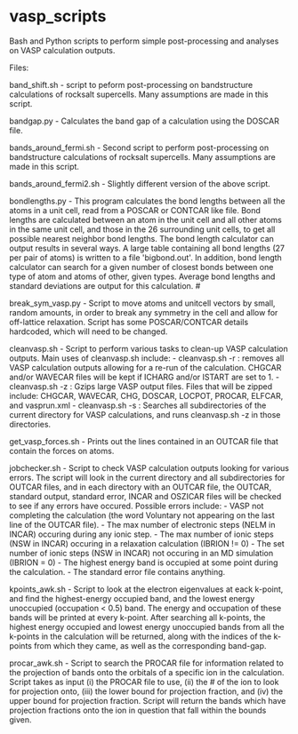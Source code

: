 vasp_scripts
============

Bash and Python scripts to perform simple post-processing and analyses on VASP calculation outputs.

Files:

band_shift.sh - script to peform post-processing on bandstructure calculations of rocksalt supercells.
                Many assumptions are made in this script. 

bandgap.py    - Calculates the band gap of a calculation using the DOSCAR file.

bands_around_fermi.sh - Second script to perform post-processing on bandstructure calculations of
                        rocksalt supercells. Many assumptions are made in this script.

bands_around_fermi2.sh - Slightly different version of the above script.

bondlengths.py - This program calculates the bond lengths between all the atoms in a unit cell, 
                 read from a POSCAR or CONTCAR like file. Bond lengths are calculated between 
                 an atom in the unit cell and all other atoms in the same unit cell, and those in 
                 the 26 surrounding unit cells, to get all possible nearest neighbor bond lengths.
                 The bond length calculator can output results in several ways. A large table 
                 containing all bond lengths (27 per pair of atoms) is written to a file 
                 'bigbond.out'. In addition, bond length calculator can search for a given number 
                 of closest bonds between one type of atom and atoms of other, given types. Average 
                 bond lengths and standard deviations are output for this calculation.				                     		#

break_sym_vasp.py - Script to move atoms and unitcell vectors by small, random amounts, in order to
                    break any symmetry in the cell and allow for off-lattice relaxation. Script has
                    some POSCAR/CONTCAR details hardcoded, which will need to be changed.

cleanvasp.sh  - Script to perform various tasks to clean-up VASP calculation outputs. Main uses of
                cleanvasp.sh include:
                  - cleanvasp.sh -r : removes all VASP calculation outputs allowing for a re-run of
                                      the calculation. CHGCAR and/or WAVECAR files will be kept if
                                      ICHARG and/or ISTART are set to 1.
                  - cleanvasp.sh -z : Gzips large VASP output files. Files that will be zipped
                                      include: CHGCAR, WAVECAR, CHG, DOSCAR, LOCPOT, PROCAR, ELFCAR,
                                               and vasprun.xml
                  - cleanvasp.sh -s : Searches all subdirectories of the current directory for VASP
                                      calculations, and runs cleanvasp.sh -z in those directories.

get_vasp_forces.sh - Prints out the lines contained in an OUTCAR file that contain the forces on atoms.

jobchecker.sh - Script to check VASP calculation outputs looking for various errors.
                The script will look in the current directory and all subdirectories for OUTCAR files,
                and in each directory with an OUTCAR file, the OUTCAR, standard output, standard error,
                INCAR and OSZICAR files will be checked to see if any errors have occured. Possible
                errors include:
                  - VASP not completing the calculation (the word Voluntary not appearing on the last
                      line of the OUTCAR file).
                  - The max number of electronic steps (NELM in INCAR) occuring during any ionic step.
                  - The max number of ionic steps (NSW in INCAR) occuring in a relaxation calculation
                      (IBRION != 0)
                  - The set number of ionic steps (NSW in INCAR) not occuring in an MD simulation
                      (IBRION = 0)
                  - The highest energy band is occupied at some point during the calculation.
                  - The standard error file contains anything.

kpoints_awk.sh - Script to look at the electron eigenvalues at eack k-point, and find the highest-energy
                 occupied band, and the lowest energy unoccupied (occupation < 0.5) band. The energy
                 and occupation of these bands will be printed at every k-point. After searching all 
                 k-points, the highest energy occupied and lowest energy unoccupied bands from all
                 the k-points in the calculation will be returned, along with the indices of the
                 k-points from which they came, as well as the corresponding band-gap.

procar_awk.sh - Script to search the PROCAR file for information related to the projection of bands
                onto the orbitals of a specific ion in the calculation. Script takes as input 
                (i) the PROCAR file to use, (ii) the # of the ion to look for projection onto, 
                (iii) the lower bound for projection fraction, and (iv) the upper bound for
                projection fraction. Script will return the bands which have projection fractions
                onto the ion in question that fall within the bounds given.
                

